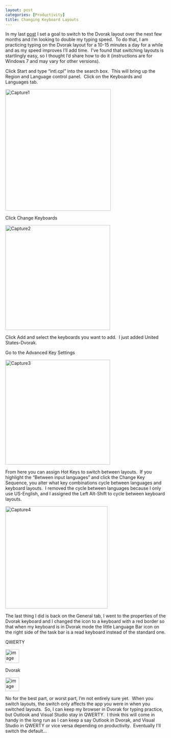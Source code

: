 ```yaml
---
layout: post
categories: [Productivity]
title: Changing Keyboard Layouts
---
```

<p>In my last <a href="/2012/06/typing-speed/">post</a> I set a goal to switch to the Dvorak layout over the next few months and I&rsquo;m looking to double my typing speed.&nbsp; To do that, I am practicing typing on the Dvorak layout for a 10-15 minutes a day for a while and as my speed improves I&rsquo;ll add time.&nbsp; I&rsquo;ve found that switching layouts is startlingly easy, so I thought I&rsquo;d share how to do it (instructions are for Windows 7 and may vary for other versions).</p><!--more-->

<p>Click Start and type &ldquo;intl.cpl&rdquo; into the search box.&nbsp; This will bring up the Region and Language control panel.&nbsp; Click on the Keyboards and Languages tab.</p>
<p><img title="Capture1" border="0" alt="Capture1" src="/wp-content/uploads/2012/06/Capture1_thumb.png" width="330" height="380" /></p>
<p>Click Change Keyboards</p>
<p><img title="Capture2" border="0" alt="Capture2" src="/wp-content/uploads/2012/06/Capture2_thumb.png" width="328" /></p>
<p>Click Add and select the keyboards you want to add.&nbsp; I just added United States-Dvorak.</p>
<p>Go to the Advanced Key Settings</p>
<p><img title="Capture3" border="0" alt="Capture3" src="/wp-content/uploads/2012/06/Capture3_thumb.png" width="328" /></p>
<p>From here you can assign Hot Keys to switch between layouts.&nbsp; If you highlight the &ldquo;Between input languages&rdquo; and click the Change Key Sequence, you alter what key combinations cycle between languages and keyboard layouts.&nbsp; I removed the cycle between languages because I only use US-English, and I assigned the Left Alt-Shift to cycle between keyboard layouts.</p>
<p><img title="Capture4" border="0" alt="Capture4" src="/wp-content/uploads/2012/06/Capture4_thumb.png" width="320" /></p>
<p>The last thing I did is back on the General tab, I went to the properties of the Dvorak keyboard and I changed the icon to a keyboard with a red border so that when my keyboard is in Dvorak mode the little Language Bar icon on the right side of the task bar is a read keyboard instead of the standard one.</p>
<p>QWERTY</p>
<p><img title="image" border="0" alt="image" src="/wp-content/uploads/2012/06/image_thumb.png" width="43" /></p>
<p>Dvorak</p>
<p><img title="image" border="0" alt="image" src="/wp-content/uploads/2012/06/image_thumb1.png" width="43" /></p>
<p>No for the best part, or worst part, I&rsquo;m not entirely sure yet.&nbsp; When you switch layouts, the switch only affects the app you were in when you switched layouts.&nbsp; So, I can keep my browser in Dvorak for typing practice, but Outlook and Visual Studio stay in QWERTY.&nbsp; I think this will come in handy in the long run as I can keep a say Outlook in Dvorak, and Visual Studio in QWERTY or vice versa depending on productivity.&nbsp; Eventually I&rsquo;ll switch the default&hellip;</p>


